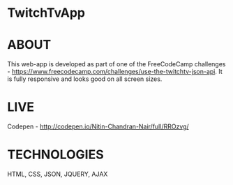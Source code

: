 # TwitchTvApp

# ABOUT
This web-app is developed as part of one of the FreeCodeCamp challenges - https://www.freecodecamp.com/challenges/use-the-twitchtv-json-api. It is fully responsive and looks good on all screen sizes.

# LIVE
Codepen - http://codepen.io/Nitin-Chandran-Nair/full/RROzvg/

# TECHNOLOGIES
HTML, CSS, JSON, JQUERY, AJAX
